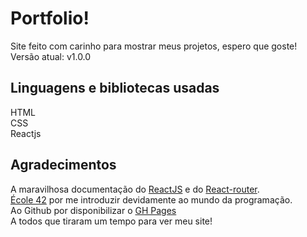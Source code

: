 # Portfolio!

Site feito com carinho para mostrar meus projetos, espero que goste!
<br>
Versão atual: v1.0.0


## Linguagens e bibliotecas usadas
HTML
<br>
CSS
<br>
Reactjs 

## Agradecimentos
A maravilhosa documentação do [ReactJS](https://reactjs.org/) e do [React-router](https://reactrouter.com/en/main).
<br>
[École 42](https://www.42sp.org.br/) por me introduzir devidamente ao mundo da programação.
<br>
Ao Github por disponibilizar o [GH Pages](https://pages.github.com/)
<br>
A todos que tiraram um tempo para ver meu site! 
